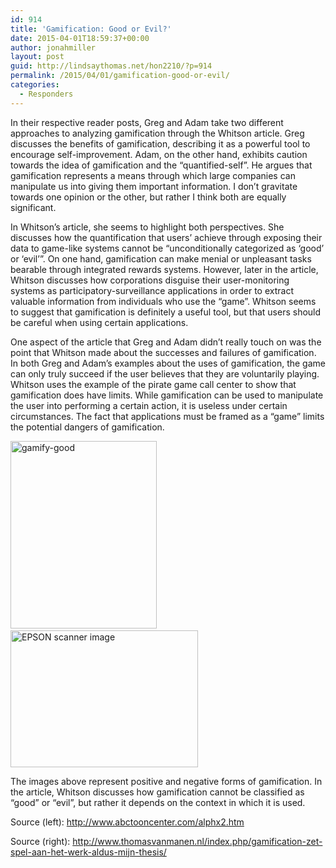 ```yaml
---
id: 914
title: 'Gamification: Good or Evil?'
date: 2015-04-01T18:59:37+00:00
author: jonahmiller
layout: post
guid: http://lindsaythomas.net/hon2210/?p=914
permalink: /2015/04/01/gamification-good-or-evil/
categories:
  - Responders
---
```

In their respective reader posts, Greg and Adam take two different approaches to analyzing gamification through the Whitson article. Greg discusses the benefits of gamification, describing it as a powerful tool to encourage self-improvement. Adam, on the other hand, exhibits caution towards the idea of gamification and the “quantified-self”. He argues that gamification represents a means through which large companies can manipulate us into giving them important information. I don’t gravitate towards one opinion or the other, but rather I think both are equally significant.

In Whitson’s article, she seems to highlight both perspectives. She discusses how the quantification that users’ achieve through exposing their data to game-like systems cannot be “unconditionally categorized as ‘good’ or ‘evil’”. On one hand, gamification can make menial or unpleasant tasks bearable through integrated rewards systems. However, later in the article, Whitson discusses how corporations disguise their user-monitoring systems as participatory-surveillance applications in order to extract valuable information from individuals who use the “game”. Whitson seems to suggest that gamification is definitely a useful tool, but that users should be careful when using certain applications.

One aspect of the article that Greg and Adam didn’t really touch on was the point that Whitson made about the successes and failures of gamification. In both Greg and Adam’s examples about the uses of gamification, the game can only truly succeed if the user believes that they are voluntarily playing. Whitson uses the example of the pirate game call center to show that gamification does have limits. While gamification can be used to manipulate the user into performing a certain action, it is useless under certain circumstances. The fact that applications must be framed as a “game” limits the potential dangers of gamification.

[<img class="alignnone size-medium wp-image-915" src="http://lindsaythomas.net/hon2210/wp-content/uploads/sites/7/2015/04/gamify-good-234x300.gif" alt="gamify-good" width="234" height="300" srcset="http://lindsaythomas.net/hon2210/wp-content/uploads/sites/7/2015/04/gamify-good-234x300.gif 234w, http://lindsaythomas.net/hon2210/wp-content/uploads/sites/7/2015/04/gamify-good-100x128.gif 100w, http://lindsaythomas.net/hon2210/wp-content/uploads/sites/7/2015/04/gamify-good-150x192.gif 150w, http://lindsaythomas.net/hon2210/wp-content/uploads/sites/7/2015/04/gamify-good-200x256.gif 200w, http://lindsaythomas.net/hon2210/wp-content/uploads/sites/7/2015/04/gamify-good-300x384.gif 300w" sizes="(max-width: 234px) 100vw, 234px" />](http://lindsaythomas.net/hon2210/wp-content/uploads/sites/7/2015/04/gamify-good.gif)   [<img class="alignnone size-medium wp-image-916" src="http://lindsaythomas.net/hon2210/wp-content/uploads/sites/7/2015/04/gamify-bad-300x219.jpg" alt="EPSON scanner image" width="300" height="219" srcset="http://lindsaythomas.net/hon2210/wp-content/uploads/sites/7/2015/04/gamify-bad-300x219.jpg 300w, http://lindsaythomas.net/hon2210/wp-content/uploads/sites/7/2015/04/gamify-bad-100x73.jpg 100w, http://lindsaythomas.net/hon2210/wp-content/uploads/sites/7/2015/04/gamify-bad-150x109.jpg 150w, http://lindsaythomas.net/hon2210/wp-content/uploads/sites/7/2015/04/gamify-bad-200x146.jpg 200w, http://lindsaythomas.net/hon2210/wp-content/uploads/sites/7/2015/04/gamify-bad-450x328.jpg 450w, http://lindsaythomas.net/hon2210/wp-content/uploads/sites/7/2015/04/gamify-bad-600x437.jpg 600w, http://lindsaythomas.net/hon2210/wp-content/uploads/sites/7/2015/04/gamify-bad.jpg 620w" sizes="(max-width: 300px) 100vw, 300px" />](http://lindsaythomas.net/hon2210/wp-content/uploads/sites/7/2015/04/gamify-bad.jpg)

The images above represent positive and negative forms of gamification. In the article, Whitson discusses how gamification cannot be classified as &#8220;good&#8221; or &#8220;evil&#8221;, but rather it depends on the context in which it is used.

Source (left): http://www.abctooncenter.com/alphx2.htm

Source (right): http://www.thomasvanmanen.nl/index.php/gamification-zet-spel-aan-het-werk-aldus-mijn-thesis/